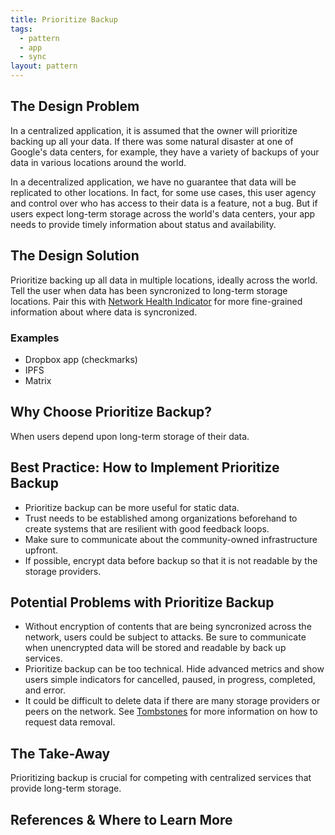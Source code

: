 ```yaml
---
title: Prioritize Backup
tags:
  - pattern
  - app
  - sync
layout: pattern
---
```


## The Design Problem

In a centralized application, it is assumed that the owner will prioritize backing up all your data. If there was some natural disaster at one of Google's data centers, for example, they have a variety of backups of your data in various locations around the world.

In a decentralized application, we have no guarantee that data will be replicated to other locations. In fact, for some use cases, this user agency and control over who has access to their data is a feature, not a bug. But if users expect long-term storage across the world's data centers, your app needs to provide timely information about status and availability.

## The Design Solution

Prioritize backing up all data in multiple locations, ideally across the world. Tell the user when data has been syncronized to long-term storage locations. Pair this with [Network Health Indicator](network-health-indicator.md) for more fine-grained information about where data is syncronized.

### Examples

- Dropbox app (checkmarks)
- IPFS
- Matrix

## Why Choose Prioritize Backup?

When users depend upon long-term storage of their data.

## Best Practice: How to Implement Prioritize Backup

- Prioritize backup can be more useful for static data.
- Trust needs to be established among organizations beforehand to create systems that are resilient with good feedback loops.
- Make sure to communicate about the community-owned infrastructure upfront.
- If possible, encrypt data before backup so that it is not readable by the storage providers.

## Potential Problems with Prioritize Backup

- Without encryption of contents that are being syncronized across the network, users could be subject to attacks. Be sure to communicate when unencrypted data will be stored and readable by back up services.
- Prioritize backup can be too technical. Hide advanced metrics and show users simple indicators for cancelled, paused, in progress, completed, and error.
- It could be difficult to delete data if there are many storage providers or peers on the network. See [Tombstones](tombstones.md) for more information on how to request data removal.

## The Take-Away

Prioritizing backup is crucial for competing with centralized services that provide long-term storage.

## References & Where to Learn More
